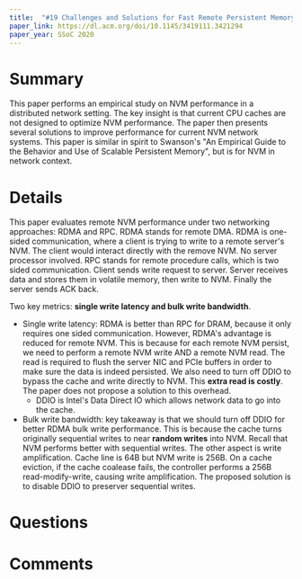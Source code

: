 ```yaml
---
title:  "#19 Challenges and Solutions for Fast Remote Persistent Memory Access"
paper_link: https://dl.acm.org/doi/10.1145/3419111.3421294
paper_year: SSoC 2020
---
```


# Summary
This paper performs an empirical study on NVM performance in a distributed network setting. The key insight is that current CPU
caches are not designed to optimize NVM performance. The paper then presents several solutions to improve performance
for current NVM network systems. This paper is similar in spirit to Swanson's "An Empirical Guide to the Behavior and 
Use of Scalable Persistent Memory", but is for NVM in network context.

# Details
This paper evaluates remote NVM performance under two networking approaches: RDMA and RPC. 
RDMA stands for remote DMA. RDMA is one-sided communication, where a client is trying to write to a remote server's NVM.
The client would interact directly with the remove NVM. No server processor involved.
RPC stands for remote procedure calls, which is two sided communication. Client sends write request to server. Server receives data
and stores them in volatile memory, then write to NVM. Finally the server sends ACK back.

Two key metrics: **single write latency and bulk write bandwidth**. 
- Single write latency: RDMA is better than RPC for DRAM, because it only requires one sided communication. 
However, RDMA's advantage is reduced for remote NVM. This is because for each remote NVM persist, 
we need to perform a remote NVM write AND a remote NVM read. 
The read is required to flush the server NIC and PCIe buffers in order to make sure the data is indeed persisted. We also 
need to turn off DDIO to bypass the cache and write directly to NVM. This **extra read is costly**. The paper does not propose a
solution to this overhead.
    - DDIO is Intel's Data Direct IO which allows network data to go into the cache. 
- Bulk write bandwidth: key takeaway is that we should turn off DDIO for better RDMA bulk write performance. This is because
the cache turns originally sequential writes to near **random writes** into NVM. Recall that NVM performs better with sequential
writes. The other aspect is write amplification. Cache line is 64B but NVM write is 256B. On a cache eviction, 
if the cache coalease fails, the controller performs a 256B read-modify-write, causing write amplification. The proposed solution is
to disable DDIO to preserver sequential writes.

# Questions

# Comments

